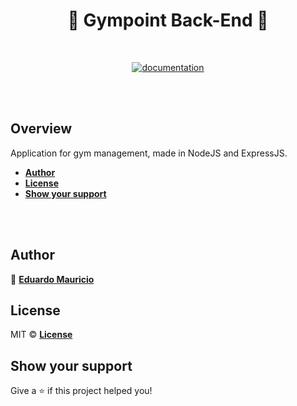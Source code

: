 <h1 align="center">
  🚀 Gympoint Back-End 🚀
</h1>

<br>

<div align="center">

<!--
[![version](https://img.shields.io/badge/version-1.0.0-blue.svg)](https://github.com/therealeddy/gympoint-backend/releases)<space><space>
-->

[![documentation](https://img.shields.io/badge/documentation-yes-brightgreen.svg)](#overview)

</div>

<br><br>

## Overview

Application for gym management, made in NodeJS and ExpressJS.

- **[Author](#author)**
- **[License](#license)**
- **[Show your support](#show-your-support)**

<br><br>

## Author

👤 **[Eduardo Mauricio](https://github.com/therealeddy)**

## License

MIT © **[License](LICENSE)**

## Show your support

Give a ⭐️ if this project helped you!
